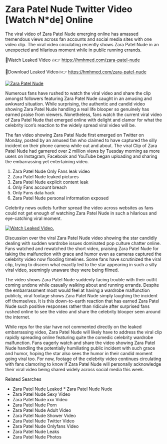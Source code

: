 ﻿# Zara Patel Nude Twitter Video [Watch N*de] Online

The viral video of ﻿Zara Patel Nude emerging online has amassed tremendous views across fan accounts and social media sites with one video clip. The viral video circulating recently shows ﻿Zara Patel Nude in an unexpected and hilarious moment while in public running errands. 

🔴Watch Leaked Video 🔥👉  https://hmhmed.com/zara-patel-nude 

🔴Download Leaked Video🔥👉  https://hmhmed.com/zara-patel-nude 

[![Zara Patel Nude](https://i.imgur.com/dJHk4Zq.gif)](https://hmhmed.com/zara-patel-nude)

Numerous fans have rushed to watch the viral video and share the clip amongst followers featuring ﻿Zara Patel Nude caught in an amusing and awkward situation. While surprising, the authentic and candid video showing ﻿Zara Patel Nude handling a real life blooper so genuinely has earned praise from viewers. Nonetheless, fans watch the current viral video of ﻿Zara Patel Nude that emerged online with delight and clamor for what the celebrity icon’s reaction to the widely spread viral video will be.

The fan video showing ﻿Zara Patel Nude first emerged on Twitter on Monday, posted by an amused fan who claimed to have captured the silly incident on their phone camera while out and about. The viral Clip of ﻿Zara Patel Nude had garnered over 2 million views by Tuesday morning as more users on Instagram, Facebook and YouTube began uploading and sharing the embarrassing yet entertaining video. 

1. ﻿Zara Patel Nude Only Fans leak video
2. ﻿Zara Patel Nude leaked pictures
3. ﻿Zara Patel Nude explicit content leak
4. Only Fans account breach
5. Only Fans data hack
6. ﻿Zara Patel Nude personal information exposed

Celebrity news outlets further spread the video across websites as fans could not get enough of watching ﻿Zara Patel Nude in such a hilarious and eye-catching viral moment. 

[![Watch Leaked Video.](https://miro.medium.com/v2/resize:fit:828/format:webp/1*cilzJN44JGOrTw9NJCrNHA.gif "Watch Leaked Video")](https://hmhmed.com/zara-patel-nude)

Discussion over the viral ﻿Zara Patel Nude video showing the star candidly dealing with sudden wardrobe issues dominated pop culture chatter online. Fans watched and rewatched the short video, praising ﻿Zara Patel Nude for taking the malfunction with grace and humor even as cameras captured the celebrity video now flooding timelines. Some fans have scrutinized the viral clip, trying to discern what exactly led to the star appearing in such a silly viral video, seemingly unaware they were being filmed.

The video shows ﻿Zara Patel Nude suddenly facing trouble with their outfit coming undone while casually walking about and running errands. Despite the embarrassment most would feel at having a wardrobe malfunction publicly, viral footage shows ﻿Zara Patel Nude simply laughing the incident off themselves. It is this down-to-earth reaction that has earned ﻿Zara Patel Nude such positive responses rather than ridicule after surprised fans rushed online to see the video and share the celebrity blooper seen around the internet.  

While reps for the star have not commented directly on the leaked embarrassing video, ﻿Zara Patel Nude will likely have to address the viral clip rapidly spreading online featuring quite the comedic celebrity wardrobe malfunction. Fans eagerly watch and share the video showing ﻿Zara Patel Nude handling the potentially humiliating public incident with such grace and humor, hoping the star also sees the humor in their candid moment going viral too. For now, footage of the celebrity video continues circulating with fans clamoring to know if ﻿Zara Patel Nude will personally acknowledge their viral video being shared widely across social media this week.

Related Searches
* ﻿Zara Patel Nude Leaked
﻿* Zara Patel Nude Nude
* ﻿Zara Patel Nude Sexy Video
* ﻿Zara Patel Nude xxx Video
* ﻿Zara Patel Nude Porn
* ﻿Zara Patel Nude Adult Video
* ﻿Zara Patel Nude Shower Video
* ﻿Zara Patel Nude Twitter Video
* ﻿Zara Patel Nude Onlyfans Video
* ﻿Zara Patel Nude Leaks
* ﻿Zara Patel Nude Photos